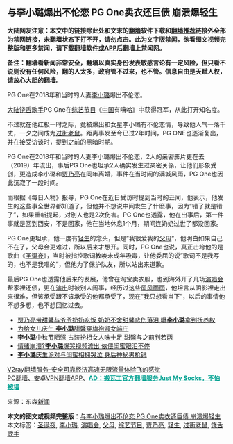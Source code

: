  <h2>与李小璐爆出不伦恋 PG One卖衣还巨债 崩溃爆轻生</h2> <p class="notice"><b>大陆网友注意：本文中的链接除此处和文末的<a href="https://github.com/bannedbook/fanqiang" >翻墙</a>软件下载和<a href="https://github.com/killgcd/justmysocks/blob/master/README.md">翻墙推荐</a>链接外全部为禁网链接，未翻墙状态下打不开，请勿点击。此为文字版禁闻，欲看图文视频完整版和更多禁闻，请下载<a href="https://github.com/bannedbook/fanqiang">翻墙软件或APP</a>后翻墙上禁闻网。</p><p>备注：翻墙看新闻非常安全，翻墙以真实身份发表敏感言论有一定风险，但只看不说则没有任何风险，翻的人太多，政府管不过来，也不管。信息自由是天赋人权，请放心大胆的翻墙。</b></p>  <div class="entry"> <p id="conimg"></p> <p>PG One在2018年和当时的人妻<a href="https://www.bannedbook.org/bnews/tag/%e6%9d%8e%e5%b0%8f%e7%92%90/" class="st_tag internal_tag" rel="tag" title="标签 李小璐 下的日志">李小璐</a>爆出不伦恋。</p> <p><span class='wp_keywordlink_affiliate'><a href="https://www.bannedbook.org/" title="大陆" target="_blank">大陆</a></span><a href="https://www.bannedbook.org/bnews/tag/%e9%a5%b6%e8%88%8c%e6%ad%8c%e6%89%8b/" class="st_tag internal_tag" rel="tag" title="标签 饶舌歌手 下的日志">饶舌歌手</a>PG One在<a href="https://www.bannedbook.org/bnews/tag/%E7%BB%BC%E8%89%BA%E8%8A%82%E7%9B%AE/" class="st_tag internal_tag" rel="tag" title="标签 综艺节目 下的日志">综艺节目</a>《<span class='wp_keywordlink_affiliate'><a href="https://www.bannedbook.org/" title="中国" target="_blank">中国</a></span>有嘻哈》中获得冠军，从此打开知名度。</p>  <p>不过就在他红极一时之际，竟被爆出和女星李小璐有不伦恋情，导致他人气一落千丈，一夕之间成为<a href="https://www.bannedbook.org/bnews/tag/%E8%BF%87%E8%A1%97%E8%80%81%E9%BC%A0/" class="st_tag internal_tag" rel="tag" title="标签 过街老鼠 下的日志">过街老鼠</a>。距离事发至今已过2年时间，PG ONE也逐渐复出，并在接受访谈时，提到之前的黑暗时期。</p> <p>PG One在2018年和当时的人妻李小璐爆出不伦恋，2人的亲密影片更在去（2019）年流出，事后PG One也坦承2人确实发生过亲密关係，让他们形象受创，更造成李小璐和<a href="https://www.bannedbook.org/bnews/tag/%E8%B4%BE%E4%B9%83%E4%BA%AE/" class="st_tag internal_tag" rel="tag" title="标签 贾乃亮 下的日志">贾乃亮</a>在同年离婚，事件在当时闹的满城风雨，PG One也因此沉寂了一段时间。</p> <p>而根据《每日人物》报导，PG One在近日受访时提到当时的丑闻，他表示，他发生的这些事全世界都知道了，但他并不想说中间发生了什麽事，因为&#8221;错了就是错了&#8221;，如果重新提起，对别人也是2次伤害。PG One也透露，他在出事后，第一件事就是回到西安，不是回家，他在当地休息1个月，期间连奶奶过世了都没回家。</p>  <p></p> <p>PG One更坦承，他一度有<a href="https://www.bannedbook.org/bnews/tag/%E8%BD%BB%E7%94%9F/" class="st_tag internal_tag" rel="tag" title="标签 轻生 下的日志">轻生</a>的念头，但是&#8221;我很爱我的<a href="https://www.bannedbook.org/bnews/tag/%e7%88%b6%e6%af%8d/" class="st_tag internal_tag" rel="tag" title="标签 父母 下的日志">父母</a>&#8221;，他明白如果自己不在了，父母会更难过，所以后来才想开。同时，PG One也说，真正击垮他的是歌曲《<a href="https://www.bannedbook.org/bnews/tag/%E5%9C%A3%E8%AF%9E%E5%A4%9C/" class="st_tag internal_tag" rel="tag" title="标签 圣诞夜 下的日志">圣诞夜</a>》，当时被指控歌词教唆未成年吸毒，让他委屈的说&#8221;歌词不是我写的，也不是我唱的&#8221;，但他为了保护队友，所以站出来道歉。</p> <p>最后PG One也透露他后来的发展，他曾在淘宝卖衣服，也到海外开了几场<a href="https://www.bannedbook.org/bnews/tag/%e6%bc%94%e5%94%b1%e4%bc%9a/" class="st_tag internal_tag" rel="tag" title="标签 演唱会 下的日志">演唱会</a>帮家裡还债，更在<span class='wp_keywordlink_affiliate'><a href="https://zh-cn.shenyunperformingarts.org/" title="演出" target="_blank">演出</a></span>时被别人闹事，经历过这些<span class='wp_keywordlink'><a href="https://www.bannedbook.org/forum3/topic122.html" title="陈建国：十年风风雨雨" target="_blank">风风雨雨</a></span>，他坦言从阴影裡走出来很难，但该承受跟不该承受的他都承受了，现在&#8221;我只想看当下&#8221;，以后的事情他不想多想，也不想回忆过去。</p>  <ul class='op-related-articles' title='相关阅读'> <li><a href='https://www.bannedbook.org/bnews/yule/20201028/1421307.html' target='_blank'>贾乃亮带甜馨与爷爷奶奶吃饭 奶奶不舍甜馨悲伤落泪 曝<b>李小璐</b>拿到抚养权</a></li> <li><a href='https://www.bannedbook.org/bnews/yule/20201024/1419349.html' target='_blank'>为给女儿庆生 <b>李小璐</b>甜馨穿旗袍淑女端庄</a></li> <li><a href='https://www.bannedbook.org/bnews/yule/20201003/1407168.html' target='_blank'><b>李小璐</b>中秋节晒照 古装扮相女人味十足 甜馨与之前判若两</a></li> <li><a href='https://www.bannedbook.org/bnews/yule/20201001/1406295.html' target='_blank'>情绪崩溃?<b>李小璐</b>爆哭视频流出 依偎闺蜜眼泪不停</a></li> <li><a href='https://www.bannedbook.org/bnews/yule/20201001/1406242.html' target='_blank'><b>李小璐</b>庆生派对与闺蜜相拥哭泣 身后神秘男抢镜</a></li> </ul> <p class="texttj"> <a href="https://www.bannedbook.org/forum23/topic22702.html" target="_blank">V2ray翻墙服务-安全可靠经济高速无限流量体验飞的感觉</a><br/> <a href="https://github.com/bannedbook/fanqiang/wiki/%E7%A6%81%E9%97%BB%E7%BD%91%E5%AE%89%E5%8D%93%E7%BF%BB%E5%A2%99%E6%96%B0%E9%97%BBAPP" target="_blank">PC翻墙、安卓VPN翻墙APP</a>、<span onclick="window.open('https://github.com/killgcd/justmysocks/blob/master/README.md')" style="font-weight:bold;color:#00A191;cursor:pointer;text-decoration:underline;outline:none">AD：搬瓦工官方翻墙服务Just My Socks，不怕被墙</span></p><p> 来源：东森<span class='wp_keywordlink_affiliate'><a href="https://www.bannedbook.org/" title="新闻">新闻</a></span> </p><a name='sharetosocial'></a>       <div><b>本文的图文或视频完整版</b>：<a href='https://www.bannedbook.org/bnews/yule/20201103/1424985.html'>与李小璐爆出不伦恋 PG One卖衣还巨债 崩溃爆轻生</a></div>  </div><!--END ENTRY--> <div class="postfooter"> <div>本文标签：<a href="https://www.bannedbook.org/bnews/tag/%E5%9C%A3%E8%AF%9E%E5%A4%9C/" rel="tag">圣诞夜</a>, <a href="https://www.bannedbook.org/bnews/tag/%e6%9d%8e%e5%b0%8f%e7%92%90/" rel="tag">李小璐</a>, <a href="https://www.bannedbook.org/bnews/tag/%e6%bc%94%e5%94%b1%e4%bc%9a/" rel="tag">演唱会</a>, <a href="https://www.bannedbook.org/bnews/tag/%e7%88%b6%e6%af%8d/" rel="tag">父母</a>, <a href="https://www.bannedbook.org/bnews/tag/%E7%BB%BC%E8%89%BA%E8%8A%82%E7%9B%AE/" rel="tag">综艺节目</a>, <a href="https://www.bannedbook.org/bnews/tag/%E8%B4%BE%E4%B9%83%E4%BA%AE/" rel="tag">贾乃亮</a>, <a href="https://www.bannedbook.org/bnews/tag/%E8%BD%BB%E7%94%9F/" rel="tag">轻生</a>, <a href="https://www.bannedbook.org/bnews/tag/%E8%BF%87%E8%A1%97%E8%80%81%E9%BC%A0/" rel="tag">过街老鼠</a>, <a href="https://www.bannedbook.org/bnews/tag/%e9%a5%b6%e8%88%8c%e6%ad%8c%e6%89%8b/" rel="tag">饶舌歌手</a></div>  </div><!--END POSTFOOTER--> 